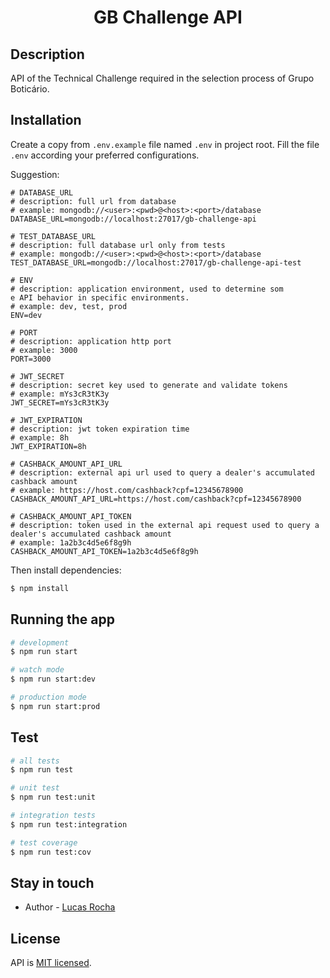 
  <h1 align="center">GB Challenge API</h1>

## Description

API of the Technical Challenge required in the selection process of Grupo Boticário.

## Installation
Create a copy from `.env.example` file named `.env` in project root. Fill the file `.env` according your preferred configurations.

Suggestion: 

```
# DATABASE_URL
# description: full url from database
# example: mongodb://<user>:<pwd>@<host>:<port>/database
DATABASE_URL=mongodb://localhost:27017/gb-challenge-api

# TEST_DATABASE_URL
# description: full database url only from tests
# example: mongodb://<user>:<pwd>@<host>:<port>/database
TEST_DATABASE_URL=mongodb://localhost:27017/gb-challenge-api-test

# ENV
# description: application environment, used to determine som
e API behavior in specific environments.
# example: dev, test, prod
ENV=dev

# PORT 
# description: application http port 
# example: 3000
PORT=3000

# JWT_SECRET
# description: secret key used to generate and validate tokens
# example: mYs3cR3tK3y
JWT_SECRET=mYs3cR3tK3y

# JWT_EXPIRATION
# description: jwt token expiration time 
# example: 8h
JWT_EXPIRATION=8h

# CASHBACK_AMOUNT_API_URL
# description: external api url used to query a dealer's accumulated cashback amount
# example: https://host.com/cashback?cpf=12345678900
CASHBACK_AMOUNT_API_URL=https://host.com/cashback?cpf=12345678900

# CASHBACK_AMOUNT_API_TOKEN
# description: token used in the external api request used to query a dealer's accumulated cashback amount
# example: 1a2b3c4d5e6f8g9h
CASHBACK_AMOUNT_API_TOKEN=1a2b3c4d5e6f8g9h
```

Then install dependencies:
```bash
$ npm install
```

## Running the app

```bash
# development
$ npm run start

# watch mode
$ npm run start:dev

# production mode
$ npm run start:prod
```

## Test

```bash
# all tests
$ npm run test

# unit test
$ npm run test:unit

# integration tests
$ npm run test:integration

# test coverage
$ npm run test:cov
```

## Stay in touch

- Author - [Lucas Rocha](https://www.linkedin.com/in/lucasrochacc)

## License

API is [MIT licensed](LICENSE).
